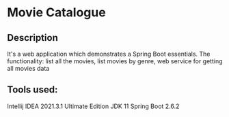 # Movie Catalogue

## Description

It's a web application which demonstrates a Spring Boot essentials. 
The functionality: list all the movies, list movies by genre, web service for getting all movies data

## Tools used:

Intellij IDEA 2021.3.1 Ultimate Edition
JDK 11
Spring Boot 2.6.2
